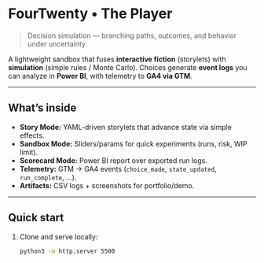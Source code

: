 # FourTwenty • The Player
> Decision simulation — branching paths, outcomes, and behavior under uncertainty.

A lightweight sandbox that fuses **interactive fiction** (storylets) with **simulation** (simple rules / Monte Carlo). Choices generate **event logs** you can analyze in **Power BI**, with telemetry to **GA4 via GTM**.

---

## What’s inside
- **Story Mode:** YAML-driven storylets that advance state via simple effects.
- **Sandbox Mode:** Sliders/params for quick experiments (runs, risk, WIP limit).
- **Scorecard Mode:** Power BI report over exported run logs.
- **Telemetry:** GTM → GA4 events (`choice_made`, `state_updated`, `run_complete`, …).
- **Artifacts:** CSV logs + screenshots for portfolio/demo.

---

## Quick start
1. Clone and serve locally:
   ```bash
   python3 -m http.server 5500
